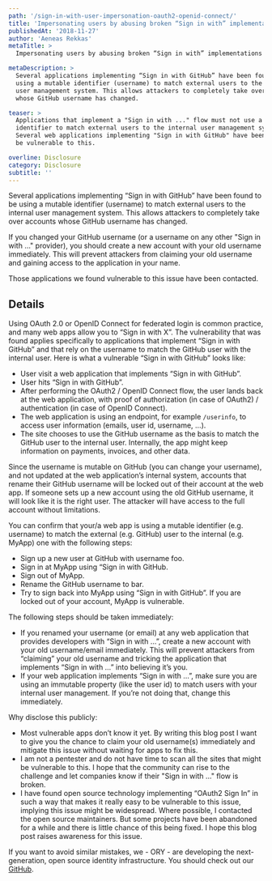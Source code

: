 ```yaml
---
path: '/sign-in-with-user-impersonation-oauth2-openid-connect/'
title: 'Impersonating users by abusing broken “Sign in with” implementations'
publishedAt: '2018-11-27'
author: 'Aeneas Rekkas'
metaTitle: >
  Impersonating users by abusing broken “Sign in with” implementations

metaDescription: >
  Several applications implementing “Sign in with GitHub” have been found to be
  using a mutable identifier (username) to match external users to the internal
  user management system. This allows attackers to completely take over accounts
  whose GitHub username has changed.

teaser: >
  Applications that implement a "Sign in with ..." flow must not use a mutable
  identifier to match external users to the internal user management system.
  Several web applications implementing "Sign in with GitHub" have been found to
  be vulnerable to this.

overline: Disclosure
category: Disclosure
subtitle: ''
---
```


Several applications implementing “Sign in with GitHub” have been found to be
using a mutable identifier (username) to match external users to the internal
user management system. This allows attackers to completely take over accounts
whose GitHub username has changed.

If you changed your GitHub username (or a username on any other "Sign in with
..." provider), you should create a new account with your old username
immediately. This will prevent attackers from claiming your old username and
gaining access to the application in your name.

Those applications we found vulnerable to this issue have been contacted.

## Details

Using OAuth 2.0 or OpenID Connect for federated login is common practice, and
many web apps allow you to “Sign in with X”. The vulnerability that was found
applies specifically to applications that implement “Sign in with GitHub” and
that rely on the username to match the GitHub user with the internal user. Here
is what a vulnerable “Sign in with GitHub” looks like:

- User visit a web application that implements “Sign in with GitHub”.
- User hits “Sign in with GitHub”.
- After performing the OAuth2 / OpenID Connect flow, the user lands back at the
  web application, with proof of authorization (in case of OAuth2) /
  authentication (in case of OpenID Connect).
- The web application is using an endpoint, for example `/userinfo`, to access
  user information (emails, user id, username, …).
- The site chooses to use the GitHub username as the basis to match the GitHub
  user to the internal user. Internally, the app might keep information on
  payments, invoices, and other data.

Since the username is mutable on GitHub (you can change your username), and not
updated at the web application’s internal system, accounts that rename their
GitHub username will be locked out of their account at the web app. If someone
sets up a new account using the old GitHub username, it will look like it is the
right user. The attacker will have access to the full account without
limitations.

You can confirm that your/a web app is using a mutable identifier (e.g.
username) to match the external (e.g. GitHub) user to the internal (e.g. MyApp)
one with the following steps:

- Sign up a new user at GitHub with username foo.
- Sign in at MyApp using “Sign in with GitHub.
- Sign out of MyApp.
- Rename the GitHub username to bar.
- Try to sign back into MyApp using “Sign in with GitHub”. If you are locked out
  of your account, MyApp is vulnerable.

The following steps should be taken immediately:

- If you renamed your username (or email) at any web application that provides
  developers with “Sign in with …”, create a new account with your old
  username/email immediately. This will prevent attackers from “claiming” your
  old username and tricking the application that implements “Sign in with …”
  into believing it’s you.
- If your web application implements “Sign in with …”, make sure you are using
  an immutable property (like the user id) to match users with your internal
  user management. If you’re not doing that, change this immediately.

Why disclose this publicly:

- Most vulnerable apps don’t know it yet. By writing this blog post I want to
  give you the chance to claim your old username(s) immediately and mitigate
  this issue without waiting for apps to fix this.
- I am not a pentester and do not have time to scan all the sites that might be
  vulnerable to this. I hope that the community can rise to the challenge and
  let companies know if their "Sign in with ..." flow is broken.
- I have found open source technology implementing “OAuth2 Sign In” in such a
  way that makes it really easy to be vulnerable to this issue, implying this
  issue might be widespread. Where possible, I contacted the open source
  maintainers. But some projects have been abandoned for a while and there is
  little chance of this being fixed. I hope this blog post raises awareness for
  this issue.

If you want to avoid similar mistakes, we - ORY - are developing the
next-generation, open source identity infrastructure. You should check out our
[GitHub](https://github.com/ory).
